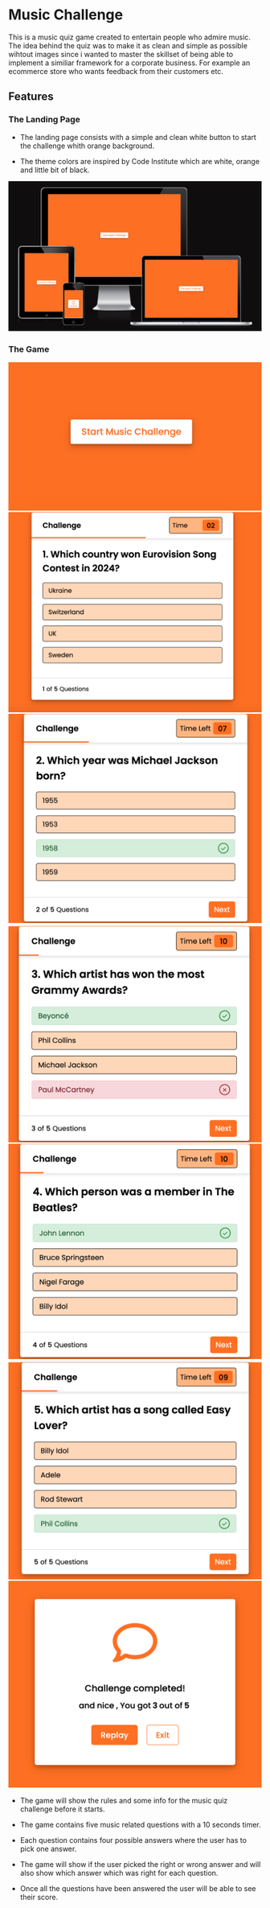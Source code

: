 # Music Challenge
This is a music quiz game created to entertain people who admire music. The idea behind the quiz was to make it as clean and simple as possible wihtout images since i wanted to master the skillset of being able to implement a similiar framework for a corporate business. For example an ecommerce store who wants feedback from their customers etc.
## Features
### The Landing Page
* The landing page consists with a simple and clean white button to start the challenge whith orange background.

* The theme colors are inspired by Code Institute which are white, orange and little bit of black.

![landingpage](./assets/images/amiresponsive.png)

### The Game

![quiz_page_1](./assets/images/landingpage_quiz.png)
![quiz_page_1](./assets/images/page1.png)
![quiz_page_2](./assets/images/page2.png)
![quiz_page_3](./assets/images/page3.png)
![quiz_page_4](./assets/images/page4.png)
![quiz_page_5](./assets/images/page5.png)
![quiz_page_5](./assets/images/resultpage.png)

* The game will show the rules and some info for the music quiz challenge before it starts.

* The game contains five music related questions with a 10 seconds timer.

* Each question contains four possible answers where the user has to pick one answer.

* The game will show if the user picked the right or wrong answer and will also show which answer which was right for each question.

* Once all the questions have been answered the user will be able to see their score.